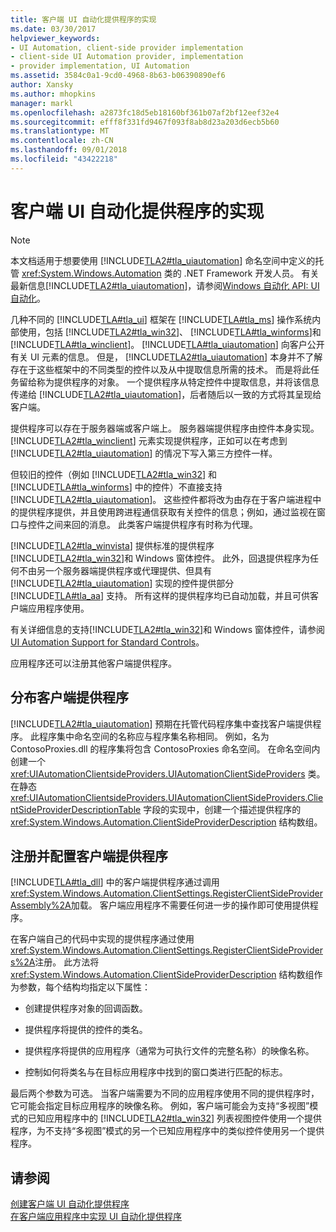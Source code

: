 ```yaml
---
title: 客户端 UI 自动化提供程序的实现
ms.date: 03/30/2017
helpviewer_keywords:
- UI Automation, client-side provider implementation
- client-side UI Automation provider, implementation
- provider implementation, UI Automation
ms.assetid: 3584c0a1-9cd0-4968-8b63-b06390890ef6
author: Xansky
ms.author: mhopkins
manager: markl
ms.openlocfilehash: a2873fc18d5eb18160bf361b07af2bf12eef32e4
ms.sourcegitcommit: efff8f331fd9467f093f8ab8d23a203d6ecb5b60
ms.translationtype: MT
ms.contentlocale: zh-CN
ms.lasthandoff: 09/01/2018
ms.locfileid: "43422218"
---
```

# <a name="client-side-ui-automation-provider-implementation"></a>客户端 UI 自动化提供程序的实现
> [!NOTE]
>  本文档适用于想要使用 [!INCLUDE[TLA2#tla_uiautomation](../../../includes/tla2sharptla-uiautomation-md.md)] 命名空间中定义的托管 <xref:System.Windows.Automation> 类的 .NET Framework 开发人员。 有关最新信息[!INCLUDE[TLA2#tla_uiautomation](../../../includes/tla2sharptla-uiautomation-md.md)]，请参阅[Windows 自动化 API: UI 自动化](https://go.microsoft.com/fwlink/?LinkID=156746)。  
  
 几种不同的 [!INCLUDE[TLA#tla_ui](../../../includes/tlasharptla-ui-md.md)] 框架在 [!INCLUDE[TLA#tla_ms](../../../includes/tlasharptla-ms-md.md)] 操作系统内部使用，包括 [!INCLUDE[TLA2#tla_win32](../../../includes/tla2sharptla-win32-md.md)]、 [!INCLUDE[TLA#tla_winforms](../../../includes/tlasharptla-winforms-md.md)]和 [!INCLUDE[TLA#tla_winclient](../../../includes/tlasharptla-winclient-md.md)]。 [!INCLUDE[TLA#tla_uiautomation](../../../includes/tlasharptla-uiautomation-md.md)] 向客户公开有关 UI 元素的信息。 但是， [!INCLUDE[TLA2#tla_uiautomation](../../../includes/tla2sharptla-uiautomation-md.md)] 本身并不了解存在于这些框架中的不同类型的控件以及从中提取信息所需的技术。 而是将此任务留给称为提供程序的对象。 一个提供程序从特定控件中提取信息，并将该信息传递给 [!INCLUDE[TLA2#tla_uiautomation](../../../includes/tla2sharptla-uiautomation-md.md)]，后者随后以一致的方式将其呈现给客户端。  
  
 提供程序可以存在于服务器端或客户端上。 服务器端提供程序由控件本身实现。 [!INCLUDE[TLA2#tla_winclient](../../../includes/tla2sharptla-winclient-md.md)] 元素实现提供程序，正如可以在考虑到 [!INCLUDE[TLA2#tla_uiautomation](../../../includes/tla2sharptla-uiautomation-md.md)] 的情况下写入第三方控件一样。  
  
 但较旧的控件（例如 [!INCLUDE[TLA2#tla_win32](../../../includes/tla2sharptla-win32-md.md)] 和 [!INCLUDE[TLA#tla_winforms](../../../includes/tlasharptla-winforms-md.md)] 中的控件）不直接支持 [!INCLUDE[TLA2#tla_uiautomation](../../../includes/tla2sharptla-uiautomation-md.md)]。 这些控件都将改为由存在于客户端进程中的提供程序提供，并且使用跨进程通信获取有关控件的信息；例如，通过监视在窗口与控件之间来回的消息。 此类客户端提供程序有时称为代理。  
  
 [!INCLUDE[TLA2#tla_winvista](../../../includes/tla2sharptla-winvista-md.md)] 提供标准的提供程序[!INCLUDE[TLA2#tla_win32](../../../includes/tla2sharptla-win32-md.md)]和 Windows 窗体控件。 此外，回退提供程序为任何不由另一个服务器端提供程序或代理提供、但具有 [!INCLUDE[TLA2#tla_uiautomation](../../../includes/tla2sharptla-uiautomation-md.md)] 实现的控件提供部分 [!INCLUDE[TLA#tla_aa](../../../includes/tlasharptla-aa-md.md)] 支持。 所有这样的提供程序均已自动加载，并且可供客户端应用程序使用。  
  
 有关详细信息的支持[!INCLUDE[TLA2#tla_win32](../../../includes/tla2sharptla-win32-md.md)]和 Windows 窗体控件，请参阅[UI Automation Support for Standard Controls](../../../docs/framework/ui-automation/ui-automation-support-for-standard-controls.md)。  
  
 应用程序还可以注册其他客户端提供程序。  
  
<a name="Distributing_Client-Side_Providers"></a>   
## <a name="distributing-client-side-providers"></a>分布客户端提供程序  
 [!INCLUDE[TLA2#tla_uiautomation](../../../includes/tla2sharptla-uiautomation-md.md)] 预期在托管代码程序集中查找客户端提供程序。 此程序集中命名空间的名称应与程序集名称相同。 例如，名为 ContosoProxies.dll 的程序集将包含 ContosoProxies 命名空间。 在命名空间内创建一个 <xref:UIAutomationClientsideProviders.UIAutomationClientSideProviders> 类。 在静态 <xref:UIAutomationClientsideProviders.UIAutomationClientSideProviders.ClientSideProviderDescriptionTable> 字段的实现中，创建一个描述提供程序的 <xref:System.Windows.Automation.ClientSideProviderDescription> 结构数组。  
  
<a name="Registering_and_Configuring_Client-Side_Providers"></a>   
## <a name="registering-and-configuring-client-side-providers"></a>注册并配置客户端提供程序  
 [!INCLUDE[TLA#tla_dll](../../../includes/tlasharptla-dll-md.md)] 中的客户端提供程序通过调用 <xref:System.Windows.Automation.ClientSettings.RegisterClientSideProviderAssembly%2A>加载。 客户端应用程序不需要任何进一步的操作即可使用提供程序。  
  
 在客户端自己的代码中实现的提供程序通过使用 <xref:System.Windows.Automation.ClientSettings.RegisterClientSideProviders%2A>注册。 此方法将 <xref:System.Windows.Automation.ClientSideProviderDescription> 结构数组作为参数，每个结构均指定以下属性：  
  
-   创建提供程序对象的回调函数。  
  
-   提供程序将提供的控件的类名。  
  
-   提供程序将提供的应用程序（通常为可执行文件的完整名称）的映像名称。  
  
-   控制如何将类名与在目标应用程序中找到的窗口类进行匹配的标志。  
  
 最后两个参数为可选。 当客户端需要为不同的应用程序使用不同的提供程序时，它可能会指定目标应用程序的映像名称。 例如，客户端可能会为支持“多视图”模式的已知应用程序中的 [!INCLUDE[TLA2#tla_win32](../../../includes/tla2sharptla-win32-md.md)] 列表视图控件使用一个提供程序，为不支持“多视图”模式的另一个已知应用程序中的类似控件使用另一个提供程序。  
  
## <a name="see-also"></a>请参阅  
 [创建客户端 UI 自动化提供程序](../../../docs/framework/ui-automation/create-a-client-side-ui-automation-provider.md)  
 [在客户端应用程序中实现 UI 自动化提供程序](../../../docs/framework/ui-automation/implement-ui-automation-providers-in-a-client-application.md)
